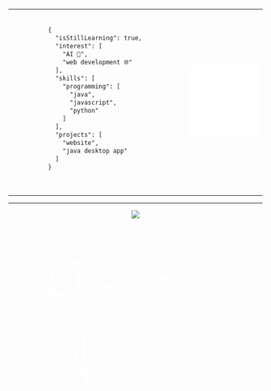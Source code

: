 <table width="100" align="center">
  <tr width="100">
    <td width="70%">
      <pre>
        <code class="language-json">
          {
            "isStillLearning": true,
            "interest": [
              "AI 🧠",
              "web development 🌐"
            ],
            "skills": [
              "programming": [
                "java",
                "javascript",
                "python"
              ]
            ],
            "projects": [
              "website",
              "java desktop app"
            ]
          }
        </code>
      </pre>
    </td>
    <td width="30%">
      <img src="assets/img/F.svg" />
    </td>
  </tr>
</table>

---

<div align="center">
  <img src="https://github-readme-activity-graph.vercel.app/graph?username=FarrelAD&theme=merko">
</div>


<svg width="337" height="349" viewBox="0 0 337 349" fill="none" xmlns="http://www.w3.org/2000/svg">
<path d="M66.1431 102.286L155.113 325.431L137.259 85.8679L66.1431 102.286Z" stroke="white" stroke-width="4"/>
<path d="M110.818 214.45L229.346 186.412L124.708 248.749L110.818 214.45Z" stroke="white" stroke-width="4"/>
<path d="M86.2018 77.5099L323.642 114.003L86.2018 150.496V77.5099Z" stroke="white" stroke-width="4"/>
</svg>


